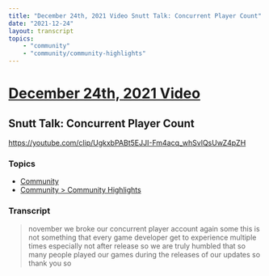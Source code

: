 ```yaml
---
title: "December 24th, 2021 Video Snutt Talk: Concurrent Player Count"
date: "2021-12-24"
layout: transcript
topics:
    - "community"
    - "community/community-highlights"
---
```

# [December 24th, 2021 Video](../2021-12-24.md)
## Snutt Talk: Concurrent Player Count
https://youtube.com/clip/UgkxbPABt5EJJI-Fm4acq_whSvlQsUwZ4pZH

### Topics
* [Community](../topics/community.md)
* [Community > Community Highlights](../topics/community/community-highlights.md)

### Transcript

> november we broke our concurrent player account again some this is not something that every game developer get to experience multiple times especially not after release so we are truly humbled that so many people played our games during the releases of our updates so thank you so
